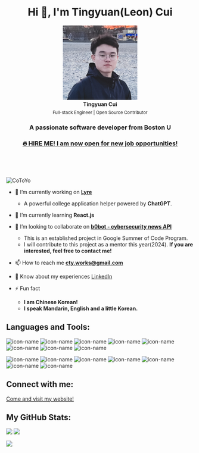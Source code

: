 <h1 align="center">Hi 👋, I'm Tingyuan(Leon) Cui</h1>
<p align="center">
  <img src="./img/me.jpeg" width="200">
  <br>
  <b>Tingyuan Cui</b><br>
  <sub>Full-stack Engineer | Open Source Contributor</sub>
</p>

<h3 align="center">A passionate software developer from Boston U</h3>
<a href="https://www.linkedin.com/in/tingyuan-cui/">
  <h3 align="center" >🔥 HIRE ME! I am now open for new job opportunities!</h3>
</a>

</br>
</br>
</br>

<p align="left"> <img src="https://komarev.com/ghpvc/?username=CoToYo&label=Profile%20views&color=0e75b6&style=flat" alt="CoToYo" /> </p>

- 🔭 I’m currently working on **[Lyre](https://github.com/CoToYo/lyre)**
  - A powerful college application helper powered by **ChatGPT**.

- 🌱 I’m currently learning **React.js**

- 👯 I’m looking to collaborate on **[b0bot - cybersecurity news API](https://github.com/c2siorg/b0bot)**
  - This is an established project in Google Summer of Code Program.
  - I will contribute to this project as a mentor this year(2024). **If you are interested, feel free to contact me!**

- 📫 How to reach me **cty.works@gmail.com**

- 📄 Know about my experiences [LinkedIn](https://www.linkedin.com/in/tingyuan-cui)

- ⚡ Fun fact
  - **I am Chinese Korean!**
  - **I speak Mandarin, English and a little Korean.**

## Languages and Tools:
![icon-name](https://img.shields.io/badge/-Python-blue?style=flat&logo=Python&logoColor=white&link=Your-URL)
![icon-name](https://img.shields.io/badge/-JavaScript-orange?style=flat&logo=JavaScript&logoColor=white&link=Your-URL)
![icon-name](https://img.shields.io/badge/-C++-yellow?style=flat&logo=C&logoColor=white&link=Your-URL)
![icon-name](https://img.shields.io/badge/-Java-brown?style=flat&logo=Java&logoColor=white&link=Your-URL)
![icon-name](https://img.shields.io/badge/-Node.js-green?style=flat&logo=Node.js&logoColor=white&link=Your-URL)
![icon-name](https://img.shields.io/badge/-Express-black?style=flat&logo=Express&logoColor=white&link=Your-URL)
![icon-name](https://img.shields.io/badge/-SpringBoot-green?style=flat&logo=SpringBoot&logoColor=white&link=Your-URL)
![icon-name](https://img.shields.io/badge/-Flask-skyblue?style=flat&logo=Flask&logoColor=white&link=Your-URL)

![icon-name](https://img.shields.io/badge/-Docker-blue?style=flat&logo=Docker&logoColor=white&link=Your-URL)
![icon-name](https://img.shields.io/badge/-Kubernetes-skyblue?style=flat&logo=Kubernetes&logoColor=white&link=Your-URL)
![icon-name](https://img.shields.io/badge/-MongoDB-green?style=flat&logo=MongoDB&logoColor=white&link=Your-URL)
![icon-name](https://img.shields.io/badge/-Webpack-darkblue?style=flat&logo=Webpack&logoColor=white&link=Your-URL)
![icon-name](https://img.shields.io/badge/-Jest-brown?style=flat&logo=Jest&logoColor=white&link=Your-URL)
![icon-name](https://img.shields.io/badge/-AWS-darkyellow?style=flat&logo=AmazonAWS&logoColor=white&link=Your-URL)
![icon-name](https://img.shields.io/badge/-Git-darkorange?style=flat&logo=Git&logoColor=white&link=Your-URL)

## Connect with me:

[Come and visit my website!](https://tingyuancui.com/)

## My GitHub Stats:
<p align="left">
  <img src="https://github-readme-stats.vercel.app/api/top-langs?username=CoToYo&show_icons=true&locale=en&layout=compact"> 
  <img src="https://github-readme-streak-stats.herokuapp.com/?user=yourusername">
</p>
<p align="left">
  <img src="https://github-profile-trophy.vercel.app/?username=CoToYo" />
</p>

<!--START_SECTION:activity-->
<!--END_SECTION:activity-->

<!--START_SECTION:blog-->
<!--END_SECTION:blog-->
